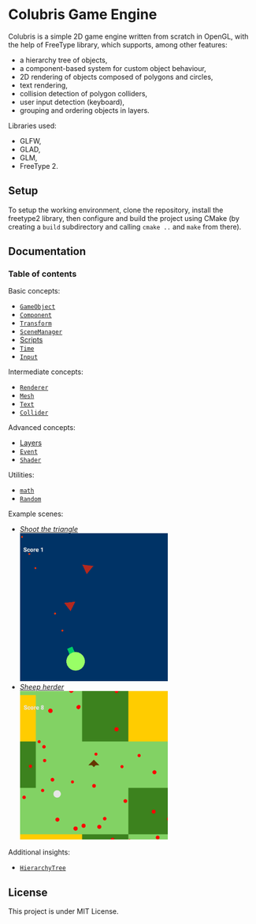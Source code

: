# Colubris Game Engine

Colubris is a simple 2D game engine written from scratch in OpenGL, with the help of FreeType library, which supports, among other features:
- a hierarchy tree of objects,
- a component-based system for custom object behaviour,
- 2D rendering of objects composed of polygons and circles,
- text rendering,
- collision detection of polygon colliders,
- user input detection (keyboard),
- grouping and ordering objects in layers.

Libraries used:
- GLFW,
- GLAD,
- GLM,
- FreeType 2.

## Setup

To setup the working environment, clone the repository, install the freetype2 library, then configure and build the project using CMake (by creating a `build` subdirectory and calling `cmake ..` and `make` from there).

## Documentation
### Table of contents
Basic concepts:
- [`GameObject`](src/gameobject/gameobject.md)
- [`Component`](src/component/component.md)
- [`Transform`](src/transform/transform.md)
- [`SceneManager`](src/scene_manager/scene_manager.md)
- [Scripts](src/scripts/scripts.md)
- [`Time`](src/time/time.md)
- [`Input`](src/input/input.md)

Intermediate concepts:
- [`Renderer`](src/renderer/renderer.md)
- [`Mesh`](src/mesh/mesh.md)
- [`Text`](src/text/text.md)
- [`Collider`](src/colliders/collider.md)

Advanced concepts:
- [Layers](src/layers/layers.md)
- [`Event`](src/event/event.md)
- [`Shader`](src/shaders/shader.md)

Utilities:
- [`math`](src/math/math.md)
- [`Random`](src/random/random.md)

Example scenes:
- [*Shoot the triangle*](src/scripts/v1.1-example-01/example.md)
</br> <img src="src/scripts/v1.1-example-01/example-01-img-1.png" width="300"/>
- [*Sheep herder*](src/scripts/v1.1-example-02/example.md)
</br> <img src="src/scripts/v1.1-example-02/example-02-img-2.png" width="300"/>

Additional insights:
- [`HierarchyTree`](src/hierarchy_tree/hierarchy_tree.md)

## License

This project is under MIT License.
